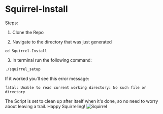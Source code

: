 # Squirrel-Install

Steps:

1. Clone the Repo
 
2. Navigate to the directory that was just generated
```
cd Squirrel-Install
```
3. In terminal run the following command:
```bash
./squirrel_setup
```

If it worked you'll see this error message:
```
fatal: Unable to read current working directory: No such file or directory
```

The Script is set to clean up after itself when it's done, so no need to worry about leaving a trail. Happy Squirreling!
![Squirrel](https://webtoolfeed.files.wordpress.com/2012/04/cute-squirrel-l1.jpg)
